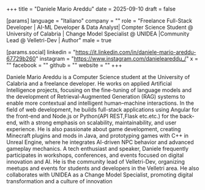 +++
title = "Daniele Mario Areddu"
date = 2025-09-10
draft = false

[params]
language = "Italiano"
company = ""
role = "Freelance Full-Stack Developer | AI-ML Developer & Data Analyst| Compter Science Student @ University of Calabria | Change Model Specialist @ UNIDEA |Community Lead @ Velletri-Dev | Author"
male = true

[params.social]
linkedin = "https://it.linkedin.com/in/daniele-mario-areddu-67729b260"
instagram = "https://www.instagram.com/danieleareddu_/"
x = ""
facebook = ""
github = ""
website = ""
+++

Daniele Mario Areddu is a Computer Science student at the University of Calabria and a freelance developer. He works on applied Artificial Intelligence projects, focusing on the fine-tuning of language models and the development of Retrieval-Augmented Generation (RAG) systems to enable more contextual and intelligent human–machine interactions.
In the field of web development, he builds full-stack applications using Angular for the front-end and Node.js or Python(API REST,Flask etc.etc.) for the back-end, with a strong emphasis on scalability, maintainability, and user experience.
He is also passionate about game development, creating Minecraft plugins and mods in Java, and prototyping games with C++ in Unreal Engine, where he integrates AI-driven NPC behavior and advanced gameplay mechanics.
A tech enthusiast and speaker, Daniele frequently participates in workshops, conferences, and events focused on digital innovation and AI. He is the community lead of Velletri-Dev, organizing meetups and events for students and developers in the Velletri area. He also collaborates with UNIDEA as a Change Model Specialist, promoting digital transformation and a culture of innovation

